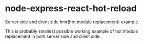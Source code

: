 # node-express-react-hot-reload

Server side and client side hmr(hot module replacement) example.

This is probably smallest possible working example of hot module replacement in both server side and client side.


